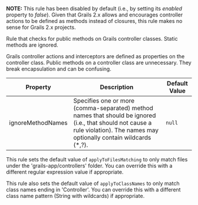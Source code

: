 
**NOTE:** This rule has been disabled by default (i.e., by setting its *enabled* property to
*false*). Given that Grails 2.x allows and encourages controller actions to be defined as methods
instead of closures, this rule makes no sense for Grails 2.x projects.

Rule that checks for public methods on Grails controller classes. Static methods are ignored.

Grails controller actions and interceptors are defined as properties on the controller class.
Public methods on a controller class are unnecessary. They break encapsulation and can
be confusing.

| Property                    | Description            | Default Value    |
|-----------------------------|------------------------|------------------|
| ignoreMethodNames           | Specifies one or more (comma-separated) method names that should be ignored (i.e., that should not cause a rule violation). The names may optionally contain wildcards (*,?).  | `null` |

This rule sets the default value of `applyToFilesMatching` to only match files
under the 'grails-app/controllers' folder. You can override this with a different regular
expression value if appropriate.

This rule also sets the default value of `applyToClassNames` to only match class names
ending in 'Controller'. You can override this with a different class name pattern
(String with wildcards) if appropriate.
